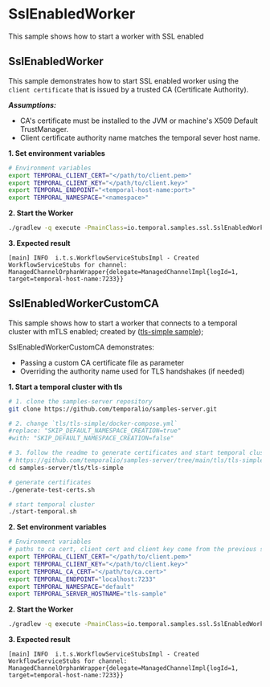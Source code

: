 # SslEnabledWorker

This sample shows how to start a worker with SSL enabled

## SslEnabledWorker

This sample demonstrates how to start SSL enabled worker using the `client certificate` that is issued by a trusted CA (Certificate Authority).

***Assumptions:***
 - CA's certificate must be installed to the JVM or machine's X509 Default TrustManager.
 - Client certificate authority name matches the temporal sever host name.

**1. Set environment variables**

```bash
# Environment variables
export TEMPORAL_CLIENT_CERT="</path/to/client.pem>"
export TEMPORAL_CLIENT_KEY="</path/to/client.key>"
export TEMPORAL_ENDPOINT="<temporal-host-name:port>"
export TEMPORAL_NAMESPACE="<namespace>"
```

**2. Start the Worker**

```bash
./gradlew -q execute -PmainClass=io.temporal.samples.ssl.SslEnabledWorker
```

**3. Expected result**

```
[main] INFO  i.t.s.WorkflowServiceStubsImpl - Created WorkflowServiceStubs for channel: ManagedChannelOrphanWrapper{delegate=ManagedChannelImpl{logId=1, target=temporal-host-name:7233}} 
```

## SslEnabledWorkerCustomCA

This sample shows how to start a worker that connects to a temporal cluster with mTLS enabled; created by ([tls-simple sample](https://github.com/temporalio/samples-server/tree/main/tls/tls-simple));

SslEnabledWorkerCustomCA demonstrates:
- Passing a custom CA certificate file as parameter
- Overriding the authority name used for TLS handshakes (if needed)

**1. Start a temporal cluster with tls**

```bash
# 1. clone the samples-server repository 
git clone https://github.com/temporalio/samples-server.git

# 2. change `tls/tls-simple/docker-compose.yml` 
#replace: "SKIP_DEFAULT_NAMESPACE_CREATION=true"
#with: "SKIP_DEFAULT_NAMESPACE_CREATION=false"

# 3. follow the readme to generate certificates and start temporal cluster
# https://github.com/temporalio/samples-server/tree/main/tls/tls-simple 
cd samples-server/tls/tls-simple

# generate certificates
./generate-test-certs.sh

# start temporal cluster
./start-temporal.sh
```

**2. Set environment variables**

```bash
# Environment variables
# paths to ca cert, client cert and client key come from the previous step 
export TEMPORAL_CLIENT_CERT="</path/to/client.pem>"
export TEMPORAL_CLIENT_KEY="</path/to/client.key>"
export TEMPORAL_CA_CERT="</path/to/ca.cert>"
export TEMPORAL_ENDPOINT="localhost:7233"
export TEMPORAL_NAMESPACE="default"
export TEMPORAL_SERVER_HOSTNAME="tls-sample"
```

**2. Start the Worker**

```bash
./gradlew -q execute -PmainClass=io.temporal.samples.ssl.SslEnabledWorkerCustomCA
```

**3. Expected result**

```
[main] INFO  i.t.s.WorkflowServiceStubsImpl - Created WorkflowServiceStubs for channel: ManagedChannelOrphanWrapper{delegate=ManagedChannelImpl{logId=1, target=temporal-host-name:7233}} 
```

